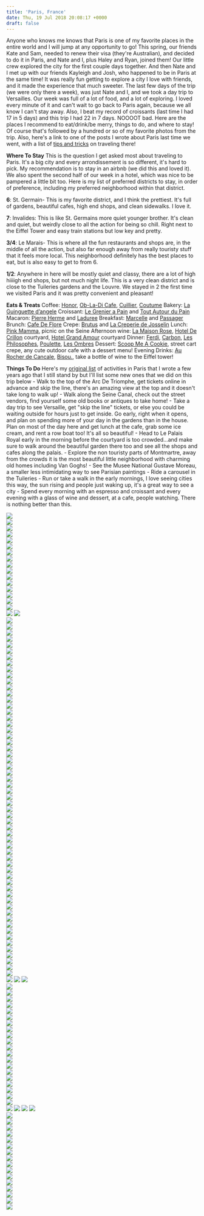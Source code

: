 ```yaml
---
title: 'Paris, France'
date: Thu, 19 Jul 2018 20:08:17 +0000
draft: false
---
```


Anyone who knows me knows that Paris is one of my favorite places in the entire world and I will jump at any opportunity to go! This spring, our friends Kate and Sam, needed to renew their visa (they're Australian), and decided to do it in Paris, and Nate and I, plus Haley and Ryan, joined them! Our little crew explored the city for the first couple days together. And then Nate and I met up with our friends Kayleigh and Josh, who happened to be in Paris at the same time! It was really fun getting to explore a city I love with friends, and it made the experience that much sweeter. The last few days of the trip (we were only there a week), was just Nate and I, and we took a day trip to Versailles. Our week was full of a lot of food, and a lot of exploring. I loved every minute of it and can't wait to go back to Paris again, because we all know I can't stay away. Also, I beat my record of croissants (last time I had 17 in 5 days) and this trip I had 22 in 7 days. NOOOOT bad. Here are the places I recommend to eat/drink/be merry, things to do, and where to stay! Of course that's followed by a hundred or so of my favorite photos from the trip. Also, here's a link to one of the posts I wrote about Paris last time we went, with a list of [tips and tricks](http://jennajuby.com/2017/05/09/paris-part-1/) on traveling there!

**Where To Stay** This is the question I get asked most about traveling to Paris. It's a big city and every arrondissement is so different, it's hard to pick. My recommendation is to stay in an airbnb (we did this and loved it). We also spent the second half of our week in a hotel, which was nice to be pampered a little bit too. Here is my list of preferred districts to stay, in order of preference, including my preferred neighborhood within that district.

**6**: St. Germain- This is my favorite district, and I think the prettiest. It's full of gardens, beautiful cafes, high end shops, and clean sidewalks. I love it.

**7**: Invalides: This is like St. Germains more quiet younger brother. It's clean and quiet, but weirdly close to all the action for being so chill. Right next to the Eiffel Tower and easy train stations but low key and pretty.

**3/4**: Le Marais- This is where all the fun restaurants and shops are, in the middle of all the action, but also far enough away from really touristy stuff that it feels more local. This neighborhood definitely has the best places to eat, but is also easy to get to from 6.

**1/2**: Anywhere in here will be mostly quiet and classy, there are a lot of high hiiiigh end shops, but not much night life. This is a very clean district and is close to the Tuileries gardens and the Louvre. We stayed in 2 the first time we visited Paris and it was pretty convenient and pleasant!

**Eats & Treats** Coffee: [Honor](https://www.instagram.com/honorcafe/), [Ob-La-Di Cafe](https://www.instagram.com/obladicafe/?hl=en), [Cuillier](https://www.instagram.com/cuillierparis/?hl=en), [Coutume](https://www.instagram.com/coutumecafe/?hl=en) Bakery: [La Guinguette d’angele](https://www.instagram.com/laguinguettedangele/?hl=en) Croissant: [Le Grenier a Pain](http://legrenierapain.com/) and [Tout Autour du Pain](https://www.facebook.com/pages/Tout-Autour-du-Pain/927695087302384) Macaron: [Pierre Herme](https://www.instagram.com/pierreherme/?hl=en) and [Laduree](https://www.instagram.com/maisonladuree/?hl=en) Breakfast: [Marcelle](https://www.instagram.com/restaurant_marcelle/?hl=en) and [Passager](https://www.instagram.com/passager_cafe/?hl=en) Brunch: [Cafe De Flore](http://cafedeflore.fr/) Crepe: [Brutus](https://www.instagram.com/brutus_paris/) and [La Creperie de Josselin](https://www.google.com/maps/place/La+Cr%C3%AAperie+de+Josselin/@48.841703,2.3232243,17z/data=!3m1!4b1!4m5!3m4!1s0x47e671cc0a8a9235:0xf280f216bb7c8d28!8m2!3d48.841703!4d2.325413) Lunch: [Pink Mamma](https://www.instagram.com/explore/tags/pinkmamma/), picnic on the Seine Afternoon wine: [La Maison Rose](https://www.instagram.com/explore/locations/125124958207068/la-maison-rose/), [Hotel De Crillon](https://www.instagram.com/rwcrillon/) courtyard, [Hotel Grand Amour](https://www.instagram.com/explore/tags/hotelgrandamour/) courtyard Dinner: [Ferdi](https://www.instagram.com/ferdirestaurant/), [Carbon](https://www.instagram.com/carbon_paris/), [Les Philosophes](https://www.instagram.com/explore/locations/340222/les-philosophes/), [Poulette](https://www.instagram.com/pouletterestaurant/), [Les Ombres](https://www.instagram.com/explore/locations/217214915/les-ombres/) Dessert: [Scoop Me A Cookie](https://www.instagram.com/scoopmeacookie/), street cart crepe, any cute outdoor cafe with a dessert menu! Evening Drinks: [Au Rocher de Cancale](https://www.instagram.com/explore/tags/aurocherdecancale/), [Bisou.](https://www.instagram.com/bar_bisou/), take a bottle of wine to the Eiffel tower!

**Things To Do**
Here's my [original list](http://jennajuby.com/2017/07/12/paris-part-2/) of activities in Paris that I wrote a few years ago that I still stand by but I'll list some new ones that we did on this trip below - Walk to the top of the Arc De Triomphe, get tickets online in advance and skip the line, there's an amazing view at the top and it doesn't take long to walk up! - Walk along the Seine Canal, check out the street vendors, find yourself some old books or antiques to take home! - Take a day trip to see Versaille, get "skip the line" tickets, or else you could be waiting outside for hours just to get inside. Go early, right when it opens, and plan on spending more of your day in the gardens than in the house. Plan on most of the day here and get lunch at the cafe, grab some ice cream, and rent a row boat too! It's all so beautiful! - Head to Le Palais Royal early in the morning before the courtyard is too crowded...and make sure to walk around the beautiful garden there too and see all the shops and cafes along the palais. - Explore the non touristy parts of Montmartre, away from the crowds it is the most beautiful little neighborhood with charming old homes including Van Goghs! - See the Musee National Gustave Moreau, a smaller less intimidating way to see Parisian paintings - Ride a carousel in the Tuileries - Run or take a walk in the early mornings, I love seeing cities this way, the sun rising and people just waking up, it's a great way to see a city - Spend every morning with an espresso and croissant and every evening with a glass of wine and dessert, at a cafe, people watching. There is nothing better than this. <div class="flex-ns mhn2-ns mb3"> <div class="ph2-ns w-50-ns"> ![](https://djh82r8xhqebh.cloudfront.net/uploads/2018/07/Paris_Blog-1.jpg)</div> <div class="ph2-ns w-50-ns"> ![](https://djh82r8xhqebh.cloudfront.net/uploads/2018/07/Paris_Blog-2.jpg)</div> </div> ![](https://djh82r8xhqebh.cloudfront.net/uploads/2018/07/Paris_Blog-4.jpg) <div class="flex-ns mhn2-ns mb3"> <div class="ph2-ns w-50-ns"> ![](https://djh82r8xhqebh.cloudfront.net/uploads/2018/07/Paris_Blog-3.jpg)</div> <div class="ph2-ns w-50-ns"> ![](https://djh82r8xhqebh.cloudfront.net/uploads/2018/07/Paris_Blog-5.jpg)</div> </div> <div class="flex-ns mhn2-ns mb3"> <div class="ph2-ns w-50-ns"> ![](https://djh82r8xhqebh.cloudfront.net/uploads/2018/07/Paris_Blog-7.jpg)</div> <div class="ph2-ns w-50-ns"> ![](https://djh82r8xhqebh.cloudfront.net/uploads/2018/07/Paris_Blog-6.jpg)</div> </div> <div class="flex-ns mhn2-ns mb3"> <div class="ph2-ns w-50-ns"> ![](https://djh82r8xhqebh.cloudfront.net/uploads/2018/07/Paris_Blog-9.jpg)</div> <div class="ph2-ns w-50-ns"> ![](https://djh82r8xhqebh.cloudfront.net/uploads/2018/07/Paris_Blog-11.jpg)</div> </div> <div class="flex-ns mhn2-ns mb3"> <div class="ph2-ns w-50-ns"> ![](https://djh82r8xhqebh.cloudfront.net/uploads/2018/07/Paris_Blog-8.jpg)</div> <div class="ph2-ns w-50-ns"> ![](https://djh82r8xhqebh.cloudfront.net/uploads/2018/07/Paris_Blog-10.jpg)</div> </div> ![](https://djh82r8xhqebh.cloudfront.net/uploads/2018/07/Paris_Blog-12.jpg) <div class="flex-ns mhn2-ns mb3"> <div class="ph2-ns w-50-ns"> ![](https://djh82r8xhqebh.cloudfront.net/uploads/2018/07/Paris_Blog-13.jpg)</div> <div class="ph2-ns w-50-ns"> ![](https://djh82r8xhqebh.cloudfront.net/uploads/2018/07/Paris_Blog-14.jpg)</div> </div> <div class="flex-ns mhn2-ns mb3"> <div class="ph2-ns w-50-ns"> ![](https://djh82r8xhqebh.cloudfront.net/uploads/2018/07/Paris_Blog-15.jpg)</div> <div class="ph2-ns w-50-ns"> ![](https://djh82r8xhqebh.cloudfront.net/uploads/2018/07/Paris_Blog-45.jpg)</div> </div> ![](https://djh82r8xhqebh.cloudfront.net/uploads/2018/07/Paris_Blog-19.jpg) ![](https://djh82r8xhqebh.cloudfront.net/uploads/2018/07/Paris_Blog-18.jpg) <div class="flex-ns mhn2-ns mb3"> <div class="ph2-ns w-50-ns"> ![](https://djh82r8xhqebh.cloudfront.net/uploads/2018/07/Paris_Blog-16.jpg)</div> <div class="ph2-ns w-50-ns"> ![](https://djh82r8xhqebh.cloudfront.net/uploads/2018/07/Paris_Blog-17.jpg)</div> </div> ![](https://djh82r8xhqebh.cloudfront.net/uploads/2018/07/Paris_Blog-20.jpg) <div class="flex-ns mhn2-ns mb3"> <div class="ph2-ns w-50-ns"> ![](https://djh82r8xhqebh.cloudfront.net/uploads/2018/07/Paris_Blog-21.jpg)</div> <div class="ph2-ns w-50-ns"> ![](https://djh82r8xhqebh.cloudfront.net/uploads/2018/07/Paris_Blog-23.jpg)</div> </div> ![](https://djh82r8xhqebh.cloudfront.net/uploads/2018/07/Paris_Blog-22.jpg) <div class="flex-ns mhn2-ns mb3"> <div class="ph2-ns w-50-ns"> ![](https://djh82r8xhqebh.cloudfront.net/uploads/2018/07/Paris_Blog-25.jpg)</div> <div class="ph2-ns w-50-ns"> ![](https://djh82r8xhqebh.cloudfront.net/uploads/2018/07/Paris_Blog-26.jpg)</div> </div> ![](https://djh82r8xhqebh.cloudfront.net/uploads/2018/07/Paris_Blog-27.jpg) <div class="flex-ns mhn2-ns mb3"> <div class="ph2-ns w-50-ns"> ![](https://djh82r8xhqebh.cloudfront.net/uploads/2018/07/Paris_Blog-58.jpg)</div> <div class="ph2-ns w-50-ns"> ![](https://djh82r8xhqebh.cloudfront.net/uploads/2018/07/Paris_Blog-28.jpg)</div> </div> ![](https://djh82r8xhqebh.cloudfront.net/uploads/2018/07/Paris_Blog-35.jpg) <div class="flex-ns mhn2-ns mb3"> <div class="ph2-ns w-50-ns"> ![](https://djh82r8xhqebh.cloudfront.net/uploads/2018/07/Paris_Blog-29.jpg)</div> <div class="ph2-ns w-50-ns"> ![](https://djh82r8xhqebh.cloudfront.net/uploads/2018/07/Paris_Blog-46.jpg)</div> </div> ![](https://djh82r8xhqebh.cloudfront.net/uploads/2018/07/Paris_Blog-33.jpg) <div class="flex-ns mhn2-ns mb3"> <div class="ph2-ns w-50-ns"> ![](https://djh82r8xhqebh.cloudfront.net/uploads/2018/07/Paris_Blog-31.jpg)</div> <div class="ph2-ns w-50-ns"> ![](https://djh82r8xhqebh.cloudfront.net/uploads/2018/07/Paris_Blog-30.jpg)</div> </div> <div class="flex-ns mhn2-ns mb3"> <div class="ph2-ns w-50-ns"> ![](https://djh82r8xhqebh.cloudfront.net/uploads/2018/07/Paris_Blog-32.jpg)</div> <div class="ph2-ns w-50-ns"> ![](https://djh82r8xhqebh.cloudfront.net/uploads/2018/07/Paris_Blog-34.jpg)</div> </div> ![](https://djh82r8xhqebh.cloudfront.net/uploads/2018/07/Paris_Blog-88.jpg) <div class="flex-ns mhn2-ns mb3"> <div class="ph2-ns w-50-ns"> ![](https://djh82r8xhqebh.cloudfront.net/uploads/2018/07/Paris_Blog-38.jpg)</div> <div class="ph2-ns w-50-ns"> ![](https://djh82r8xhqebh.cloudfront.net/uploads/2018/07/Paris_Blog-39.jpg)</div> </div> <div class="flex-ns mhn2-ns mb3"> <div class="ph2-ns w-50-ns"> ![](https://djh82r8xhqebh.cloudfront.net/uploads/2018/07/Paris_Blog-42.jpg)</div> <div class="ph2-ns w-50-ns"> ![](https://djh82r8xhqebh.cloudfront.net/uploads/2018/07/Paris_Blog-40.jpg)</div> </div> ![](https://djh82r8xhqebh.cloudfront.net/uploads/2018/07/Paris_Blog-41.jpg) <div class="flex-ns mhn2-ns mb3"> <div class="ph2-ns w-50-ns"> ![](https://djh82r8xhqebh.cloudfront.net/uploads/2018/07/Paris_Blog-36.jpg)</div> <div class="ph2-ns w-50-ns"> ![](https://djh82r8xhqebh.cloudfront.net/uploads/2018/07/Paris_Blog-43.jpg)</div> </div> <div class="flex-ns mhn2-ns mb3"> <div class="ph2-ns w-50-ns"> ![](https://djh82r8xhqebh.cloudfront.net/uploads/2018/07/Paris_Blog-44.jpg)</div> <div class="ph2-ns w-50-ns"> ![](https://djh82r8xhqebh.cloudfront.net/uploads/2018/07/Paris_Blog-124.jpg)</div> </div> <div class="flex-ns mhn2-ns mb3"> <div class="ph2-ns w-50-ns"> ![](https://djh82r8xhqebh.cloudfront.net/uploads/2018/07/Paris_Blog-47.jpg)</div> <div class="ph2-ns w-50-ns"> ![](https://djh82r8xhqebh.cloudfront.net/uploads/2018/07/Paris_Blog-48.jpg)</div> </div> <div class="flex-ns mhn2-ns mb3"> <div class="ph2-ns w-50-ns"> ![](https://djh82r8xhqebh.cloudfront.net/uploads/2018/07/Paris_Blog-50.jpg)</div> <div class="ph2-ns w-50-ns"> ![](https://djh82r8xhqebh.cloudfront.net/uploads/2018/07/Paris_Blog-51.jpg)</div> </div> <div class="flex-ns mhn2-ns mb3"> <div class="ph2-ns w-50-ns"> ![](https://djh82r8xhqebh.cloudfront.net/uploads/2018/07/Paris_Blog-52.jpg)</div> <div class="ph2-ns w-50-ns"> ![](https://djh82r8xhqebh.cloudfront.net/uploads/2018/07/Paris_Blog-56.jpg)</div> </div> <div class="flex-ns mhn2-ns mb3"> <div class="ph2-ns w-50-ns"> ![](https://djh82r8xhqebh.cloudfront.net/uploads/2018/07/Paris_Blog-53.jpg)</div> <div class="ph2-ns w-50-ns"> ![](https://djh82r8xhqebh.cloudfront.net/uploads/2018/07/Paris_Blog-49.jpg)</div> </div> <div class="flex-ns mhn2-ns mb3"> <div class="ph2-ns w-50-ns"> ![](https://djh82r8xhqebh.cloudfront.net/uploads/2018/07/Paris_Blog-54.jpg)</div> <div class="ph2-ns w-50-ns"> ![](https://djh82r8xhqebh.cloudfront.net/uploads/2018/07/Paris_Blog-55.jpg)</div> </div> <div class="flex-ns mhn2-ns mb3"> <div class="ph2-ns w-50-ns"> ![](https://djh82r8xhqebh.cloudfront.net/uploads/2018/07/Paris_Blog-37.jpg)</div> <div class="ph2-ns w-50-ns"> ![](https://djh82r8xhqebh.cloudfront.net/uploads/2018/07/Paris_Blog-24.jpg)</div> </div> <div class="flex-ns mhn2-ns mb3"> <div class="ph2-ns w-50-ns"> ![](https://djh82r8xhqebh.cloudfront.net/uploads/2018/07/Paris_Blog-59.jpg)</div> <div class="ph2-ns w-50-ns"> ![](https://djh82r8xhqebh.cloudfront.net/uploads/2018/07/Paris_Blog-60.jpg)</div> </div> <div class="flex-ns mhn2-ns mb3"> <div class="ph2-ns w-50-ns"> ![](https://djh82r8xhqebh.cloudfront.net/uploads/2018/07/Paris_Blog-62.jpg)</div> <div class="ph2-ns w-50-ns"> ![](https://djh82r8xhqebh.cloudfront.net/uploads/2018/07/Paris_Blog-61.jpg)</div> </div> <div class="flex-ns mhn2-ns mb3"> <div class="ph2-ns w-50-ns"> ![](https://djh82r8xhqebh.cloudfront.net/uploads/2018/07/Paris_Blog-64.jpg)</div> <div class="ph2-ns w-50-ns"> ![](https://djh82r8xhqebh.cloudfront.net/uploads/2018/07/Paris_Blog-65.jpg)</div> </div> <div class="flex-ns mhn2-ns mb3"> <div class="ph2-ns w-50-ns"> ![](https://djh82r8xhqebh.cloudfront.net/uploads/2018/07/Paris_Blog-67.jpg)</div> <div class="ph2-ns w-50-ns"> ![](https://djh82r8xhqebh.cloudfront.net/uploads/2018/07/Paris_Blog-66.jpg)</div> </div> <div class="flex-ns mhn2-ns mb3"> <div class="ph2-ns w-50-ns"> ![](https://djh82r8xhqebh.cloudfront.net/uploads/2018/07/Paris_Blog-69.jpg)</div> <div class="ph2-ns w-50-ns"> ![](https://djh82r8xhqebh.cloudfront.net/uploads/2018/07/Paris_Blog-68.jpg)</div> </div> ![](https://djh82r8xhqebh.cloudfront.net/uploads/2018/07/Paris_Blog-70.jpg) <div class="flex-ns mhn2-ns mb3"> <div class="ph2-ns w-50-ns"> ![](https://djh82r8xhqebh.cloudfront.net/uploads/2018/07/Paris_Blog-71.jpg)</div> <div class="ph2-ns w-50-ns"> ![](https://djh82r8xhqebh.cloudfront.net/uploads/2018/07/Paris_Blog-72.jpg)</div> </div> <div class="flex-ns mhn2-ns mb3"> <div class="ph2-ns w-50-ns"> ![](https://djh82r8xhqebh.cloudfront.net/uploads/2018/07/Paris_Blog-73.jpg)</div> <div class="ph2-ns w-50-ns"> ![](https://djh82r8xhqebh.cloudfront.net/uploads/2018/07/Paris_Blog-78.jpg)</div> </div> ![](https://djh82r8xhqebh.cloudfront.net/uploads/2018/07/Paris_Blog-75.jpg) <div class="flex-ns mhn2-ns mb3"> <div class="ph2-ns w-50-ns"> ![](https://djh82r8xhqebh.cloudfront.net/uploads/2018/07/Paris_Blog-74.jpg)</div> <div class="ph2-ns w-50-ns"> ![](https://djh82r8xhqebh.cloudfront.net/uploads/2018/07/Paris_Blog-76.jpg)</div> </div> ![](https://djh82r8xhqebh.cloudfront.net/uploads/2018/07/Paris_Blog-77.jpg) ![](https://djh82r8xhqebh.cloudfront.net/uploads/2018/07/Paris_Blog-81.jpg) ![](https://djh82r8xhqebh.cloudfront.net/uploads/2018/07/Paris_Blog-79.jpg) <div class="flex-ns mhn2-ns mb3"> <div class="ph2-ns w-50-ns"> ![](https://djh82r8xhqebh.cloudfront.net/uploads/2018/07/Paris_Blog-80.jpg)</div> <div class="ph2-ns w-50-ns"> ![](https://djh82r8xhqebh.cloudfront.net/uploads/2018/07/Paris_Blog-83.jpg)</div> </div> ![](https://djh82r8xhqebh.cloudfront.net/uploads/2018/07/Paris_Blog-82.jpg) <div class="flex-ns mhn2-ns mb3"> <div class="ph2-ns w-50-ns"> ![](https://djh82r8xhqebh.cloudfront.net/uploads/2018/07/Paris_Blog-85.jpg)</div> <div class="ph2-ns w-50-ns"> ![](https://djh82r8xhqebh.cloudfront.net/uploads/2018/07/Paris_Blog-86.jpg)</div> </div> <div class="flex-ns mhn2-ns mb3"> <div class="ph2-ns w-50-ns"> ![](https://djh82r8xhqebh.cloudfront.net/uploads/2018/07/Paris_Blog-84.jpg)</div> <div class="ph2-ns w-50-ns"> ![](https://djh82r8xhqebh.cloudfront.net/uploads/2018/07/Paris_Blog-87.jpg)</div> </div> ![](https://djh82r8xhqebh.cloudfront.net/uploads/2018/07/Paris_Blog-94.jpg) <div class="flex-ns mhn2-ns mb3"> <div class="ph2-ns w-50-ns"> ![](https://djh82r8xhqebh.cloudfront.net/uploads/2018/07/Paris_Blog-93.jpg)</div> <div class="ph2-ns w-50-ns"> ![](https://djh82r8xhqebh.cloudfront.net/uploads/2018/07/Paris_Blog-91.jpg)</div> </div> ![](https://djh82r8xhqebh.cloudfront.net/uploads/2018/07/Paris_Blog-92.jpg) <div class="flex-ns mhn2-ns mb3"> <div class="ph2-ns w-50-ns"> ![](https://djh82r8xhqebh.cloudfront.net/uploads/2018/07/Paris_Blog-90.jpg)</div> <div class="ph2-ns w-50-ns"> ![](https://djh82r8xhqebh.cloudfront.net/uploads/2018/07/Paris_Blog-95.jpg)</div> </div> ![](https://djh82r8xhqebh.cloudfront.net/uploads/2018/07/Paris_Blog-98.jpg) <div class="flex-ns mhn2-ns mb3"> <div class="ph2-ns w-50-ns"> ![](https://djh82r8xhqebh.cloudfront.net/uploads/2018/07/Paris_Blog-96.jpg)</div> <div class="ph2-ns w-50-ns"> ![](https://djh82r8xhqebh.cloudfront.net/uploads/2018/07/Paris_Blog-97.jpg)</div> </div> <div class="flex-ns mhn2-ns mb3"> <div class="ph2-ns w-50-ns"> ![](https://djh82r8xhqebh.cloudfront.net/uploads/2018/07/Paris_Blog-100.jpg)</div> <div class="ph2-ns w-50-ns"> ![](https://djh82r8xhqebh.cloudfront.net/uploads/2018/07/Paris_Blog-99.jpg)</div> </div> <div class="flex-ns mhn2-ns mb3"> <div class="ph2-ns w-50-ns"> ![](https://djh82r8xhqebh.cloudfront.net/uploads/2018/07/Paris_Blog-101.jpg)</div> <div class="ph2-ns w-50-ns"> ![](https://djh82r8xhqebh.cloudfront.net/uploads/2018/07/Paris_Blog-103.jpg)</div> </div> ![](https://djh82r8xhqebh.cloudfront.net/uploads/2018/07/Paris_Blog-102.jpg) ![](https://djh82r8xhqebh.cloudfront.net/uploads/2018/07/Paris_Blog-57.jpg) ![](https://djh82r8xhqebh.cloudfront.net/uploads/2018/07/Paris_Blog-119.jpg) ![](https://djh82r8xhqebh.cloudfront.net/uploads/2018/07/Paris_Blog-114.jpg) <div class="flex-ns mhn2-ns mb3"> <div class="ph2-ns w-50-ns"> ![](https://djh82r8xhqebh.cloudfront.net/uploads/2018/07/Paris_Blog-104.jpg)</div> <div class="ph2-ns w-50-ns"> ![](https://djh82r8xhqebh.cloudfront.net/uploads/2018/07/Paris_Blog-121.jpg)</div> </div> <div class="flex-ns mhn2-ns mb3"> <div class="ph2-ns w-50-ns"> ![](https://djh82r8xhqebh.cloudfront.net/uploads/2018/07/Paris_Blog-113.jpg)</div> <div class="ph2-ns w-50-ns"> ![](https://djh82r8xhqebh.cloudfront.net/uploads/2018/07/Paris_Blog-109.jpg)</div> </div> ![](https://djh82r8xhqebh.cloudfront.net/uploads/2018/07/Paris_Blog-105.jpg) <div class="flex-ns mhn2-ns mb3"> <div class="ph2-ns w-50-ns"> ![](https://djh82r8xhqebh.cloudfront.net/uploads/2018/07/Paris_Blog-118.jpg)</div> <div class="ph2-ns w-50-ns"> ![](https://djh82r8xhqebh.cloudfront.net/uploads/2018/07/Paris_Blog-117.jpg)</div> </div> ![](https://djh82r8xhqebh.cloudfront.net/uploads/2018/07/Paris_Blog-106.jpg) <div class="flex-ns mhn2-ns mb3"> <div class="ph2-ns w-50-ns"> ![](https://djh82r8xhqebh.cloudfront.net/uploads/2018/07/Paris_Blog-120.jpg)</div> <div class="ph2-ns w-50-ns"> ![](https://djh82r8xhqebh.cloudfront.net/uploads/2018/07/Paris_Blog-111.jpg)</div> </div> ![](https://djh82r8xhqebh.cloudfront.net/uploads/2018/07/Paris_Blog-115.jpg) <div class="flex-ns mhn2-ns mb3"> <div class="ph2-ns w-50-ns"> ![](https://djh82r8xhqebh.cloudfront.net/uploads/2018/07/Paris_Blog-116.jpg)</div> <div class="ph2-ns w-50-ns"> ![](https://djh82r8xhqebh.cloudfront.net/uploads/2018/07/Paris_Blog-112.jpg)</div> </div> ![](https://djh82r8xhqebh.cloudfront.net/uploads/2018/07/Paris_Blog-122.jpg) <div class="flex-ns mhn2-ns mb3"> <div class="ph2-ns w-50-ns"> ![](https://djh82r8xhqebh.cloudfront.net/uploads/2018/07/Paris_Blog-110.jpg)</div> <div class="ph2-ns w-50-ns"> ![](https://djh82r8xhqebh.cloudfront.net/uploads/2018/07/Paris_Blog-123.jpg)</div> </div>